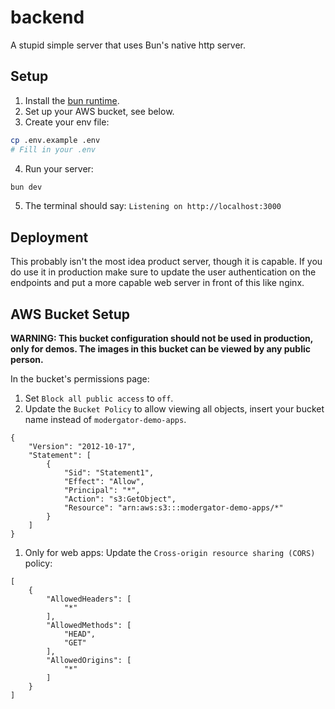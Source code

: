 # backend
A stupid simple server that uses Bun's native http server.

## Setup
1. Install the [bun runtime](https://bun.sh/).
2. Set up your AWS bucket, see below.
3. Create your env file:
```bash
cp .env.example .env
# Fill in your .env
```
4. Run your server:
```bash
bun dev
```
5. The terminal should say: `Listening on http://localhost:3000`

## Deployment
This probably isn't the most idea product server, though it is capable. If you do use it in production make sure to update the user authentication on the endpoints and put a more capable web server in front of this like nginx.

## AWS Bucket Setup
**WARNING: This bucket configuration should not be used in production, only for demos. The images in this bucket can be viewed by any public person.**

In the bucket's permissions page:
1. Set `Block all public access` to `off`.
2. Update the `Bucket Policy` to allow viewing all objects, insert your bucket name instead of `modergator-demo-apps`.
```
{
    "Version": "2012-10-17",
    "Statement": [
        {
            "Sid": "Statement1",
            "Effect": "Allow",
            "Principal": "*",
            "Action": "s3:GetObject",
            "Resource": "arn:aws:s3:::modergator-demo-apps/*"
        }
    ]
}
```
1. Only for web apps: Update the `Cross-origin resource sharing (CORS)` policy:
```
[
    {
        "AllowedHeaders": [
            "*"
        ],
        "AllowedMethods": [
            "HEAD",
            "GET"
        ],
        "AllowedOrigins": [
            "*"
        ]
    }
]
```